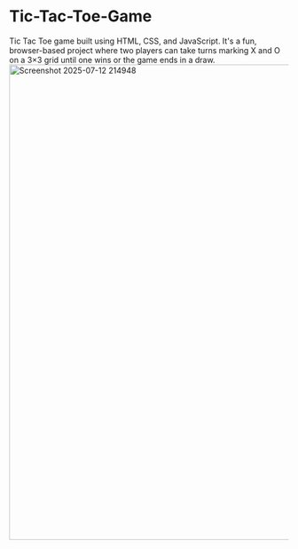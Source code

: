 # Tic-Tac-Toe-Game
Tic Tac Toe game built using HTML, CSS, and JavaScript. It's a fun, browser-based project where two players can take turns marking X and O on a 3×3 grid until one wins or the game ends in a draw.
<img width="1165" height="856" alt="Screenshot 2025-07-12 214948" src="https://github.com/user-attachments/assets/6d1267e3-b0a3-41d5-8d8c-13c9c3c2cb0b" />

